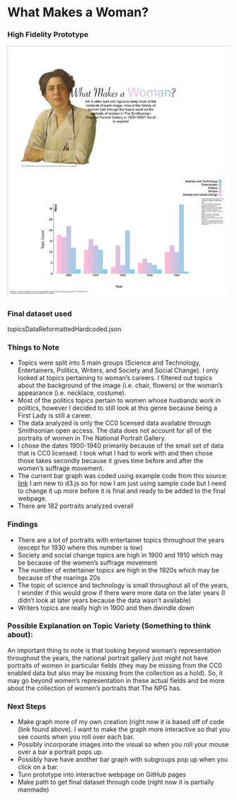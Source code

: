 # What Makes a Woman?
### High Fidelity Prototype
![](HighFidelityPrototype.png)
### Final dataset used
topicsDataReformattedHardcoded.json

### Things to Note
* Topics were split into 5 main groups (Science and Technology, Entertainers, Politics, Writers, and Society and Social Change). I only looked at topics pertaining to woman’s careers. I filtered out topics about the background of the image (i.e. chair, flowers) or the woman’s appearance (i.e. necklace, costume).
* Most of the politics topics pertain to women whose husbands work in politics, however I decided to still look at this genre because being a First Lady is still a career.
* The data analyzed is only the CC0 licensed data available through Smithsonian open access. The data does not account for all of the portraits of women in The National Portrait Gallery.
* I chose the dates 1900-1940 primarily because of the small set of data that is CC0 licensed. I took what I had to work with and then chose those takes secondly because it gives time before and after the women’s suffrage movement.
* The current bar graph was coded using example code from this source:
	[link](https://bl.ocks.org/bricedev/0d95074b6d83a77dc3ad)
I am new to d3.js so for now I am just using sample code but I need to 	change it up more before it is final and ready to be added to the final webpage.
* There are 182 portraits analyzed overall

### Findings
* There are a lot of portraits with entertainer topics throughout the years (except for 1930 where this number is low)
* Society and social change topics are high in 1900 and 1910 which may be because of the women’s suffrage movement
* The number of entertainer topics are high in the 1920s which may be because of the roarings 20s
* The topic of science and technology is small throughout all of the years, I wonder if this would grow if there were more data on the later years (I didn’t look at later years because the data wasn’t available)
* Writers topics are really high in 1900 and then dwindle down

### Possible Explanation on Topic Variety (Something to think about):

An important thing to note is that looking beyond woman’s representation throughout the years, the national portrait gallery just might not have portraits of women in particular fields (they may be missing from the CC0 enabled data but also may be missing from the collection as a hold). So, it may go beyond women’s representation in these actual fields and be more about the collection of women’s portraits that The NPG has.

### Next Steps
* Make graph more of my own creation (right now it is based off of code (link found above). I want to make the graph more interactive so that you see counts when you roll over each bar.
* Possibly incorporate images into the visual so when you roll your mouse over a bar a portrait pops up.
* Possibly have have another bar graph with subgroups pop up when you click on a bar.
* Turn prototype into interactive webpage on GitHub pages
* Make path to get final dataset through code (right now it is partially manmade)
